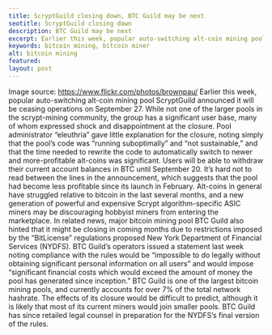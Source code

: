 ```yaml
---
title: ScryptGuild closing down, BTC Guild may be next
seotitle: ScryptGuild closing down
description: BTC Guild may be next
excerpt: Earlier this week, popular auto-switching alt-coin mining pool 
keywords: bitcoin mining, bitcoin miner
alt: bitcoin mining
featured: 
layout: post
---
```


Image source: https://www.flickr.com/photos/brownpau/
Earlier this week, popular auto-switching alt-coin mining pool ScryptGuild announced it will be ceasing operations on September 27. While not one of the larger pools in the scrypt-mining community, the group has a significant user base, many of whom expressed shock and disappointment at the closure. Pool administrator “eleuthria” gave little explanation for the closure, noting simply that the pool’s code was “running suboptimally” and “not sustainable,” and that the time needed to rewrite the code to automatically switch to newer and more-profitable alt-coins was significant.
Users will be able to withdraw their current account balances in BTC until September 20.
It’s hard not to read between the lines in the announcement, which suggests that the pool had become less profitable since its launch in February. Alt-coins in general have struggled relative to bitcoin in the last several months, and a new generation of powerful and expensive Scrypt algorithm-specific ASIC miners may be discouraging hobbyist miners from entering the marketplace.
In related news, major bitcoin mining pool BTC Guild also hinted that it might be closing in coming months due to restrictions imposed by the “BitLicense” regulations proposed New York Department of Financial Services (NYDFS). BTC Guild’s operators issued a statement last week noting compliance with the rules would be “impossible to do legally without obtaining significant personal information on all users” and would impose “significant financial costs which would exceed the amount of money the pool has generated since inception.”
BTC Guild is one of the largest bitcoin mining pools, and currently accounts for over 7% of the total network hashrate. The effects of its closure would be difficult to predict, although it is likely that most of its current miners would join smaller pools. BTC Guild has since retailed legal counsel in preparation for the NYDFS’s final version of the rules.

